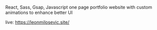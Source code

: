React, Sass, Gsap, Javascript one page portfolio website with custom animations to enhance better UI

live: https://leonmilosevic.site/
